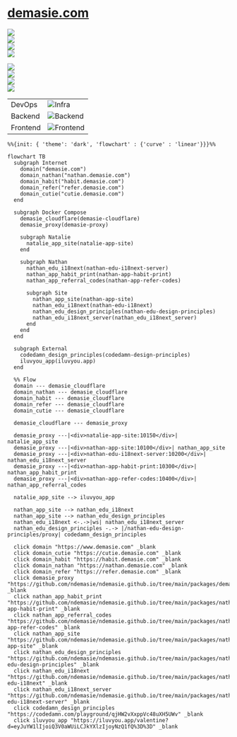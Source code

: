 # [demasie.com](https://demasie.com)

<a href="https://www.demasie.com"><img src="https://img.shields.io/website.svg?label=demasie.com&url=http%3A%2F%2Fwww.demasie.com/health"/></a><br/>
<a href="https://nathan.demasie.com"><img src="https://img.shields.io/website.svg?label=nathan.demasie.com&url=http%3A%2F%2Fnathan.demasie.com/health"/></a><br/>
<a href="https://habit.demasie.com"><img src="https://img.shields.io/website.svg?label=habit.demasie.com&url=http%3A%2F%2Fhabit.demasie.com/health"/></a><br/>
<a href="https://refer.demasie.com"><img src="https://img.shields.io/website.svg?label=refer.demasie.com&url=http%3A%2F%2Frefer.demasie.com/health"/></a><br/>

<img src="https://img.shields.io/website.svg?label=nathan-app-site&url=http%3A%2F%2Fnathan-app-site.demasie.com/health"/><br/>
<img src="https://img.shields.io/website.svg?label=nathan-edu-i18next-server&url=http%3A%2F%2Fnathan-edu-i18next-server.demasie.com/health"/><br/>
<img src="https://img.shields.io/website.svg?label=nathan-app-habit-print&url=http%3A%2F%2Fnathan-app-habit-print.demasie.com/health"/><br/>
<img src="https://img.shields.io/website.svg?label=nathan-app-refer-codes&url=http%3A%2F%2Fnathan-app-refer-codes.demasie.com/health"/><br/>

<!-- ![GitHub Workflow Status](https://img.shields.io/github/actions/workflow/status/ndemasie/ndemasie.github.io/deploy-ec2.yml) -->

|          |                                                                             |
| -------- | --------------------------------------------------------------------------- |
| DevOps   | ![Infra](https://skillicons.dev/icons?i=cloudflare,raspberrypi,docker)<br/> |
| Backend  | ![Backend](https://skillicons.dev/icons?i=nginx,nodejs)<br/>                |
| Frontend | ![Frontend](https://skillicons.dev/icons?i=astro,react,vue,svelte,lit)<br/> |

```mermaid
%%{init: { 'theme': 'dark', 'flowchart' : {'curve' : 'linear'}}}%%

flowchart TB
  subgraph Internet
    domain("demasie.com")
    domain_nathan("nathan.demasie.com")
    domain_habit("habit.demasie.com")
    domain_refer("refer.demasie.com")
    domain_cutie("cutie.demasie.com")
  end

  subgraph Docker Compose
    demasie_cloudflare(demasie-cloudflare)
    demasie_proxy(demasie-proxy)

    subgraph Natalie
      natalie_app_site(natalie-app-site)
    end

    subgraph Nathan
      nathan_edu_i18next(nathan-edu-i18next-server)
      nathan_app_habit_print(nathan-app-habit-print)
      nathan_app_referral_codes(nathan-app-refer-codes)

      subgraph Site
        nathan_app_site(nathan-app-site)
        nathan_edu_i18next(nathan-edu-i18next)
        nathan_edu_design_principles(nathan-edu-design-principles)
        nathan_edu_i18next_server(nathan_edu_i18next_server)
      end
    end
  end

  subgraph External
    codedamn_design_principles(codedamn-design-principles)
    iluvyou_app(iluvyou.app)
  end

  %% Flow
  domain --- demasie_cloudflare
  domain_nathan --- demasie_cloudflare
  domain_habit --- demasie_cloudflare
  domain_refer --- demasie_cloudflare
  domain_cutie --- demasie_cloudflare

  demasie_cloudflare --- demasie_proxy

  demasie_proxy ---|<div>natalie-app-site:10150</div>| natalie_app_site
  demasie_proxy ---|<div>nathan-app-site:10100</div>| nathan_app_site
  demasie_proxy ---|<div>nathan-edu-i18next-server:10200</div>| nathan_edu_i18next_server
  demasie_proxy ---|<div>nathan-app-habit-print:10300</div>| nathan_app_habit_print
  demasie_proxy ---|<div>nathan-app-refer-codes:10400</div>| nathan_app_referral_codes

  natalie_app_site --> iluvyou_app

  nathan_app_site --> nathan_edu_i18next
  nathan_app_site --> nathan_edu_design_principles
  nathan_edu_i18next <-.->|ws| nathan_edu_i18next_server
  nathan_edu_design_principles -.-> |/nathan-edu-design-principles/proxy| codedamn_design_principles

  click domain "https://www.demasie.com" _blank
  click domain_cutie "https://cutie.demasie.com" _blank
  click domain_habit "https://habit.demasie.com" _blank
  click domain_nathan "https://nathan.demasie.com" _blank
  click domain_refer "https://refer.demasie.com" _blank
  click demasie_proxy "https://github.com/ndemasie/ndemasie.github.io/tree/main/packages/demasie_proxy" _blank
  click nathan_app_habit_print "https://github.com/ndemasie/ndemasie.github.io/tree/main/packages/nathan-app-habit-print" _blank
  click nathan_app_referral_codes "https://github.com/ndemasie/ndemasie.github.io/tree/main/packages/nathan-app-refer-codes" _blank
  click nathan_app_site "https://github.com/ndemasie/ndemasie.github.io/tree/main/packages/nathan-app-site" _blank
  click nathan_edu_design_principles "https://github.com/ndemasie/ndemasie.github.io/tree/main/packages/nathan-edu-design-principles" _blank
  click nathan_edu_i18next "https://github.com/ndemasie/ndemasie.github.io/tree/main/packages/nathan-edu-i18next" _blank
  click nathan_edu_i18next_server "https://github.com/ndemasie/ndemasie.github.io/tree/main/packages/nathan-edu-i18next-server" _blank
  click codedamn_design_principles "https://codedamn.com/playground/qjHW2vXxppVc48uXH5UWv" _blank
  click iluvyou_app "https://iluvyou.app/valentine?d=eyJuYW1lIjoiQ3V0aWUiLCJkYXlzIjoyNzQ1fQ%3D%3D" _blank
```
